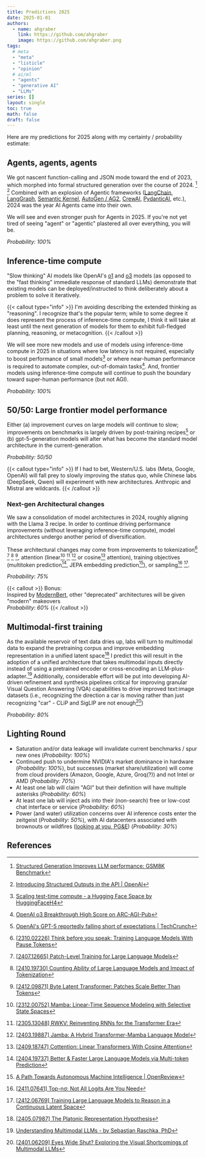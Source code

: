 ```yaml
---
title: Predictions 2025
date: 2025-01-01
authors:
  - name: ahgraber
    link: https://github.com/ahgraber
    image: https://github.com/ahgraber.png
tags:
  # meta
  - "meta"
  - "listicle"
  - "opinion"
  # ai/ml
  - "agents"
  - "generative AI"
  - "LLMs"
series: []
layout: single
toc: true
math: false
draft: false
---
```


<!-- markdownlint-disable-file MD036 -->

Here are my predictions for 2025 along with my certainty / probability estimate:

## Agents, agents, agents

We got nascent function-calling and JSON mode toward the end of 2023, which morphed into formal structured generation over the course of 2024. [^outlines] [^structured_outputs]
Combined with an explosion of Agentic frameworks ([LangChain](https://github.com/langchain-ai/langchain), [LangGraph](https://github.com/langchain-ai/langgraph),
[Semantic Kernel](https://github.com/microsoft/semantic-kernel), [AutoGen / AG2](https://github.com/ag2ai/ag2),
[CrewAI](https://github.com/crewAIInc/crewAI), [PydanticAI](https://github.com/pydantic/pydantic-ai), etc.),
2024 was the year AI Agents came into their own.

We will see and even stronger push for Agents in 2025. If you're not yet tired of seeing "agent" or "agentic" plastered all over everything, you will be.

_Probability: 100%_

## Inference-time compute

"Slow thinking" AI models like OpenAI's [o1](https://openai.com/o1/) and [o3](https://arcprize.org/blog/oai-o3-pub-breakthrough) models (as opposed to the "fast thinking" immediate response of standard LLMs)
demonstrate that existing models can be deployed/instructed to think deliberately about a problem to solve it iteratively.

{{< callout type="info" >}}
I'm avoiding describing the extended thinking as "reasoning".
I recognize that's the popular term; while to some degree it does represent the process of inference-time compute,
I think it will take at least until the next generation of models for them to exhibit full-fledged planning, reasoning, or metacognition.
{{< /callout >}}

We will see more new models and use of models using inference-time compute in 2025 in situations where low latency is not required, especially to boost performance of small models[^test-time-scaling]
or where near-human performance is required to automate complex, out-of-domain tasks[^o3].
And, frontier models using inference-time compute will continue to push the boundary toward super-human performance (but not AGI).

_Probability: 100%_

## 50/50: Large frontier model performance

Either (a) improvement curves on large models will continue to slow; improvements on benchmarks is largely driven by post-training recipes[^gpt5]
or (b) gpt-5-generation models will alter what has become the standard model architecture in the current-generation.

_Probability: 50/50_

{{< callout type="info" >}}
If I had to bet, Western/U.S. labs (Meta, Google, OpenAI) will fall prey to slowly improving the status quo, while Chinese labs (DeepSeek, Qwen) will experiment with new architectures. Anthropic and Mistral are wildcards.
{{< /callout >}}

### Next-gen Architectural changes

We saw a consolidation of model architectures in 2024, roughly aligning with the Llama 3 recipe.
In order to continue driving performance improvements (without leveraging inference-time compute), model architectures undergo another period of diversification.

These architectural changes may come from improvements to tokenization[^pause] [^patch] [^counting] [^bytes],
attention (linear[^mamba] [^rwkv] [^jamba] or cosine[^cottention] attention),
training objectives (multitoken prediction[^multitoken], JEPA embedding prediction[^JEPA]),
or sampling[^top-n] [^coconut].

_Probability: 75%_

{{< callout >}}
Bonus:<br>
Inspired by [ModernBert](https://arxiv.org/abs/2412.13663), other "deprecated" architectures will be given "modern" makeovers<br>
_Probability: 60%_
{{< /callout >}}

## Multimodal-first training

As the available reservoir of text data dries up, labs will turn to multimodal data to expand the pretraining corpus and improve embedding representation in a unified latent space[^platonic]
I predict this will result in the adoption of a unified architecture that takes multimodal inputs directly instead of using a pretrained encoder or cross-encoding an LLM-plus-adapter.[^mllms]
Additionally, considerable effort will be put into developing AI-driven refinement and synthesis pipelines critical for improving granular Visual Question Answering (VQA) capabilities to drive improved text:image datasets
(i.e., recognizing the direction a car is moving rather than just recognizing "car" - CLiP and SigLIP are not enough[^vqa])

_Probability: 80%_

## Lighting Round

- Saturation and/or data leakage will invalidate current benchmarks / spur new ones (_Probability: 100%_)
- Continued push to undermine NVIDIA's market dominance in hardware (_Probability: 100%_), but successes (market share/utilization) will come from cloud providers (Amazon, Google, Azure, Groq(?)) and not Intel or AMD (_Probability: 70%_)
- At least one lab will claim "AGI" but their definition will have multiple asterisks (_Probability: 60%_)
- At least one lab will inject ads into their (non-search) free or low-cost chat interface or service (_Probability: 60%_)
- Power (and water) utilization concerns over AI inference costs enter the zeitgeist (_Probability: 50%_),
  with AI datacenters associated with brownouts or wildfires ([looking at you, PG&E](https://www.npr.org/2022/04/12/1092259419/california-wildfires-pacific-gas-electric-55-million)) (_Probability: 30%_)

## References

[^outlines]: [Structured Generation Improves LLM performance: GSM8K Benchmark](https://blog.dottxt.co/performance-gsm8k.html)
[^structured_outputs]: [Introducing Structured Outputs in the API | OpenAI](https://openai.com/index/introducing-structured-outputs-in-the-api/)
[^o3]: [OpenAI o3 Breakthrough High Score on ARC-AGI-Pub](https://arcprize.org/blog/oai-o3-pub-breakthrough)
[^test-time-scaling]: [Scaling test-time compute - a Hugging Face Space by HuggingFaceH4](https://huggingface.co/spaces/HuggingFaceH4/blogpost-scaling-test-time-compute)
[^gpt5]: [OpenAI's GPT-5 reportedly falling short of expectations | TechCrunch](https://techcrunch.com/2024/12/21/openais-gpt-5-reportedly-falling-short-of-expectations/)
[^pause]: [[2310.02226] Think before you speak: Training Language Models With Pause Tokens](https://arxiv.org/abs/2310.02226)
[^patch]: [[2407.12665] Patch-Level Training for Large Language Models](https://arxiv.org/abs/2407.12665)
[^counting]: [[2410.19730] Counting Ability of Large Language Models and Impact of Tokenization](https://arxiv.org/abs/2410.19730)
[^bytes]: [[2412.09871] Byte Latent Transformer: Patches Scale Better Than Tokens](https://arxiv.org/abs/2412.09871)
[^mamba]: [[2312.00752] Mamba: Linear-Time Sequence Modeling with Selective State Spaces](https://arxiv.org/abs/2312.00752)
[^rwkv]: [[2305.13048] RWKV: Reinventing RNNs for the Transformer Era](https://arxiv.org/abs/2305.13048)
[^jamba]: [[2403.19887] Jamba: A Hybrid Transformer-Mamba Language Model](https://arxiv.org/abs/2403.19887)
[^cottention]: [[2409.18747] Cottention: Linear Transformers With Cosine Attention](https://arxiv.org/abs/2409.18747)
[^multitoken]: [[2404.19737] Better & Faster Large Language Models via Multi-token Prediction](https://arxiv.org/abs/2404.19737)
[^JEPA]: [A Path Towards Autonomous Machine Intelligence | OpenReview](https://openreview.net/forum?id=BZ5a1r-kVsf)
[^top-n]: [[2411.07641] Top-nσ: Not All Logits Are You Need](https://arxiv.org/abs/2411.07641)
[^coconut]: [[2412.06769] Training Large Language Models to Reason in a Continuous Latent Space](https://arxiv.org/abs/2412.06769)
[^platonic]: [[2405.07987] The Platonic Representation Hypothesis](https://arxiv.org/abs/2405.07987)
[^mllms]: [Understanding Multimodal LLMs - by Sebastian Raschka, PhD](https://magazine.sebastianraschka.com/p/understanding-multimodal-llms)
[^vqa]: [[2401.06209] Eyes Wide Shut? Exploring the Visual Shortcomings of Multimodal LLMs](https://arxiv.org/abs/2401.06209)
